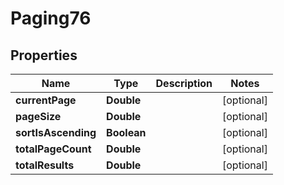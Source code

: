 
# Paging76

## Properties
Name | Type | Description | Notes
------------ | ------------- | ------------- | -------------
**currentPage** | **Double** |  |  [optional]
**pageSize** | **Double** |  |  [optional]
**sortIsAscending** | **Boolean** |  |  [optional]
**totalPageCount** | **Double** |  |  [optional]
**totalResults** | **Double** |  |  [optional]



